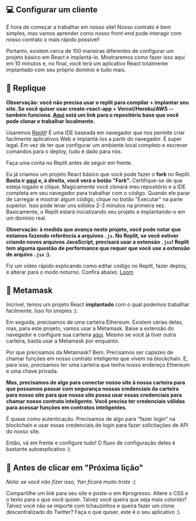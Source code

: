 💻 Configurar um cliente
------------------

É hora de começar a trabalhar em nosso site! Nosso contrato é bem simples, mas vamos aprender como nosso front-end pode interagir com nosso contrato o mais rápido possível!

Portanto, existem cerca de 100 maneiras diferentes de configurar um projeto básico em React e implantá-lo. Mostraremos como fazer isso aqui em 10 minutos e, no final, você terá um aplicativo React totalmente implantado com seu próprio domínio e tudo mais.

🤯 Replique
---------

**Observação: você não precisa usar o replit para compilar + implantar seu site. Se você quiser usar create-react-app + Vercel/Heroku/AWS -- também funciona. [Aqui](https://github.com/w3b3d3v/projeto-tchauzinho) está um link para o repositório base que você pode clonar e trabalhar localmente.**

Usaremos [Replit](https://replit.com/~)! É uma IDE baseada em navegador que nos permite criar facilmente aplicativos Web e implantá-los a partir do navegador. É super legal. Em vez de ter que configurar um ambiente local completo e escrever comandos para o deploy, tudo é dado para nós.

Faça uma conta no Replit antes de seguir em frente.

Eu já criamos um projeto React básico que você pode fazer o **fork** no Replit. **Basta ir [aqui](https://replit.com/@DanielCukier/projeto-tchauzinho?v=1) e, à direita, você verá o botão "Fork".** Certifique-se de que esteja logado e clique. Magicamente você clonará meu repositório e a IDE completa em seu navegador para trabalhar com o código. Quando ele parar de carregar e mostrar algum código, clique no botão "Executar" na parte superior. Isso pode levar uns sólidos 2-3 minutos na primeira vez. Basicamente, o Replit estará inicializando seu projeto e implantando-o em um domínio real.

**Observação: à medida que avança neste projeto, você pode notar que estamos fazendo referência a arquivos `.js`. No Replit, se você estiver criando novos arquivos JavaScript, precisará usar a extensão `.jsx`! Replit tem alguma questão de performance que requer que você use a extensão de arquivo `.jsx` :).**

Fiz um vídeo rápido explicando como editar código no Replit, fazer deploy, e alterar para o modo noturno. Confira abaixo:
[Loom](https://www.loom.com/share/4578eb9fba1243499a6913d214b21dc3)

🦊 Metamask
-----------

Incrível, temos um projeto React **implantado** com o qual podemos trabalhar facilmente. Isso foi simples :).

Em seguida, precisamos de uma carteira Ethereum. Existem várias delas, mas, para este projeto, vamos usar a Metamask. Baixe a extensão do navegador e configure sua carteira [aqui](https://metamask.io/download.html). Mesmo se você já tiver outra carteira, basta usar a Metamask por enquanto.

Por que precisamos da Metamask? Bem. Precisamos ser capazes de chamar funções em nosso contrato inteligente que vivem na blockchain. E, para isso, precisamos ter uma carteira que tenha nosso endereço Ethereum e uma chave privada.

**Mas, precisamos de algo para conectar nosso site à nossa carteira para que possamos passar com segurança nossas credenciais da carteira para nosso site para que nosso site possa usar essas credenciais para chamar nosso contrato inteligente. Você precisa ter credenciais válidas para acessar funções em contratos inteligentes.**

É quase como autenticação. Precisamos de algo para "fazer login" na blockchain e usar essas credenciais de login para fazer solicitações de API do nosso site.

Então, vá em frente e configure tudo! O fluxo de configuração deles é bastante autoexplicativo :).

🚨 Antes de clicar em "Próxima lição"
--------------------------------------------

*Nota: se você não fizer isso, Yan ficará muito triste :(.*

Compartilhe um link para seu site e poste-o em #progresso. Altere o CSS e o texto para o que você quiser. Talvez você queira que seja mais colorido? Talvez você não se importe com tchauzinhos e queira fazer um clone descentralizado do Twitter? Faça o que quiser, este é o seu aplicativo :).